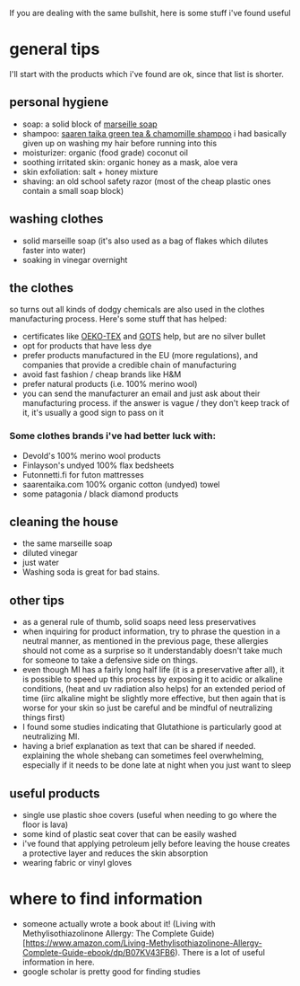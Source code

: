 If you are dealing with the same bullshit, here is some stuff i've found useful

# general tips
I'll start with the products which i've found are ok, since that list is shorter.
## personal hygiene
- soap: a solid block of [marseille soap](https://www.ruohonjuuri.fi/products/marius-fabre-marseille-saippua-400-g)
- shampoo: [saaren taika green tea & chamomille shampoo](https://shop.saarentaika.com/en/collections/ale/products/saaren-taika-vihrea-tee-kamomilla-palashampoo-psoriasis-hilseily) i had basically given up on washing my hair before running into this
- moisturizer: organic (food grade) coconut oil
- soothing irritated skin: organic honey as a mask, aloe vera
- skin exfoliation: salt + honey mixture
- shaving: an old school safety razor (most of the cheap plastic ones contain a small soap block)
## washing clothes
- solid marseille soap (it's also used as a bag of flakes which dilutes faster into water)
- soaking in vinegar overnight
## the clothes
so turns out all kinds of dodgy chemicals are also used in the clothes manufacturing process. Here's some stuff that has helped:
- certificates like [OEKO-TEX](https://www.oeko-tex.com/importedmedia/downloadfiles/STANDARD_100_by_OEKO-TEX_R__-_Limit_Values_and_Individual_Substances_According_to_Appendices_4___5_en.pdf) and [GOTS](https://global-standard.org/images/resource-library/documents/standard-and-manual/gots_version_6_0_en1.pdf) help, but are no silver bullet
- opt for products that have less dye
- prefer products manufactured in the EU (more regulations), and companies that provide a credible chain of manufacturing
- avoid fast fashion / cheap brands like H&M
- prefer natural products (i.e. 100% merino wool)
- you can send the manufacturer an email and just ask about their manufacturing process. if the answer is vague / they don't keep track of it, it's usually a good sign to pass on it
### Some clothes brands i've had better luck with:
- Devold's 100% merino wool products
- Finlayson's undyed 100% flax bedsheets
- Futonnetti.fi for futon mattresses
- saarentaika.com 100% organic cotton (undyed) towel
- some patagonia / black diamond products
## cleaning the house
- the same marseille soap
- diluted vinegar
- just water
- Washing soda is great for bad stains.

## other tips
- as a general rule of thumb, solid soaps need less preservatives
- when inquiring for product information, try to phrase the question in a neutral manner, as mentioned in the previous page, these allergies should not come as a surprise so it understandably doesn't take much for someone to take a defensive side on things.
- even though MI has a fairly long half life (it is a preservative after all), it is possible to speed up this process by exposing it to acidic or alkaline conditions, (heat and uv radiation also helps) for an extended period of time (iirc alkaline might be slightly more effective, but then again that is worse for your skin so just be careful and be mindful of neutralizing things first)
- I found some studies indicating that Glutathione is particularly good at neutralizing MI.
- having a brief explanation as text that can be shared if needed. explaining the whole shebang can sometimes feel overwhelming, especially if it needs to be done late at night when you just want to sleep

## useful products
- single use plastic shoe covers (useful when needing to go where the floor is lava)
- some kind of plastic seat cover that can be easily washed
- i've found that applying petroleum jelly before leaving the house creates a protective layer and reduces the skin absorption
- wearing fabric or vinyl gloves

# where to find information
- someone actually wrote a book about it! (Living with Methylisothiazolinone Allergy: The Complete Guide)[https://www.amazon.com/Living-Methylisothiazolinone-Allergy-Complete-Guide-ebook/dp/B07KV43FB6). There is a lot of useful information in here.
- google scholar is pretty good for finding studies
